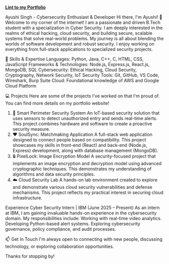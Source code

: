 **[Lint to my Portfolio](https://ayushisingh-1.github.io/)**


Ayushi Singh - Cybersecurity Enthusiast & Developer
Hi there, I'm Ayushi! 👋
Welcome to my corner of the internet! I am a passionate and driven B.Tech student with a specialization in Cyber Security. I am deeply interested in the realms of ethical hacking, cloud security, and building secure, scalable systems that solve real-world problems.
My journey is all about blending the worlds of software development and robust security. I enjoy working on everything from full-stack applications to specialized security projects.

🔧 Skills & Expertise
Languages: Python, Java, C++, C, HTML, CSS, JavaScript
Frameworks & Technologies: Node.js, Express.js, React.js, MongoDB, SQL
Cybersecurity: Ethical Hacking, Cloud Security, Cryptography, Network Security, IoT Security
Tools: Git, GitHub, VS Code, Wireshark, Burp Suite
Cloud: Foundational knowledge of AWS and Google Cloud Platform

💻 Projects
Here are some of the projects I've worked on that I'm proud of. You can find more details on my portfolio website!
1. 🚨 Smart Perimeter Security System
An IoT-based security solution that uses sensors to detect unauthorized entry and sends real-time alerts. This project combines hardware and software to create a proactive security measure.
2. ❤️ SoulSync: Matchmaking Application
A full-stack web application designed to connect people based on compatibility. This project showcases my skills in front-end (React) and back-end (Node.js, Express) development, along with database management (MongoDB).
3. 🔒 PixelLock: Image Encryption Model
A security-focused project that implements an image encryption and decryption model using advanced cryptographic techniques. This demonstrates my understanding of algorithms and data security principles.
4. ☁️ Cloud Security Lab
A hands-on lab environment created to explore and demonstrate various cloud security vulnerabilities and defense mechanisms. This project reflects my practical interest in securing cloud infrastructure.

Experience
Cyber Security Intern | IBM (June 2025 – Present)
As an intern at IBM, I am gaining invaluable hands-on experience in the cybersecurity domain. My responsibilities include:
Working with real-time video analytics.
Developing Python-based alert systems.
Exploring cybersecurity governance, policy compliance, and audit processes.

📫 Get In Touch
I'm always open to connecting with new people, discussing technology, or exploring collaboration opportunities.

Thanks for stopping by!
